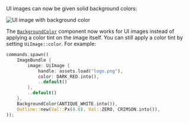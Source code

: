 UI images can now be given solid background colors:

![UI image with background color](ui_image_background_color.jpg)

The [`BackgroundColor`] component now works for UI images instead of applying a color tint on the image itself. You can still apply a color tint by setting `UiImage::color`. For example:

```rust
commands.spawn((
    ImageBundle {
        image: UiImage {
            handle: assets.load("logo.png"),
            color: DARK_RED.into(),
            ..default()
        },
        ..default()
    },
    BackgroundColor(ANTIQUE_WHITE.into()),
    Outline::new(Val::Px(8.0), Val::ZERO, CRIMSON.into()),
));
```

[`BackgroundColor`]: http://dev-docs.bevyengine.org/bevy/prelude/struct.BackgroundColor.html
